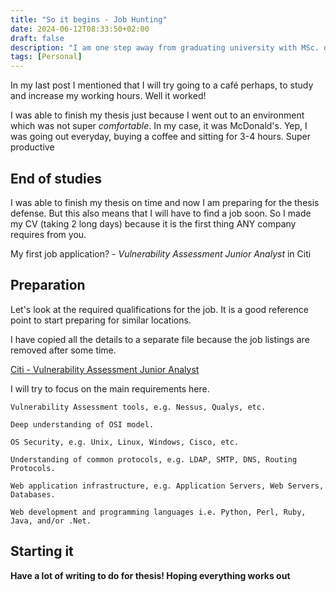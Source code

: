 ```yaml
---
title: "So it begins - Job Hunting"
date: 2024-06-12T08:33:50+02:00
draft: false
description: "I am one step away from graduating university with MSc. degree from ELTE! But it is just a milestone not the destination. I want to use my skills in the industry and hence comes the job hunting."
tags: [Personal]
---
```


In my last post I mentioned that I will try going to a café perhaps, to study and increase my working hours. Well it worked!

I was able to finish my thesis just because I went out to an environment which was not super *comfortable*. In my case, it was McDonald's. Yep, I was going out everyday, buying a coffee and sitting for 3-4 hours. Super productive

## End of studies
 
I was able to finish my thesis on time and now I am preparing for the thesis defense. But this also means that I will have to find a job soon. So I made my CV (taking 2 long days) because it is the first thing ANY company requires from you.

My first job application? - *Vulnerability Assessment Junior Analyst* in Citi

## Preparation

Let's look at the required qualifications for the job. It is a good reference point to start preparing for similar locations.

I have copied all the details to a separate file because the job listings are removed after some time.

[Citi - Vulnerability Assessment Junior Analyst](https://raw.githubusercontent.com/psyklopp/AdityaBhardwaj-dev/main/job-listings/citi-Vulnerability-Assessment-Junior-Analyst.md)

I will try to focus on the main requirements here.

```
Vulnerability Assessment tools, e.g. Nessus, Qualys, etc.

Deep understanding of OSI model.

OS Security, e.g. Unix, Linux, Windows, Cisco, etc.

Understanding of common protocols, e.g. LDAP, SMTP, DNS, Routing Protocols.

Web application infrastructure, e.g. Application Servers, Web Servers, Databases.

Web development and programming languages i.e. Python, Perl, Ruby, Java, and/or .Net.
```

## Starting it



**Have a lot of writing to do for thesis! Hoping everything works out**
